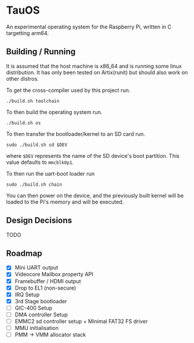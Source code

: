 # TauOS

An experimental operating system for the Raspberry Pi, written in C targetting
arm64.

## Building / Running

It is assumed that the host machine is x86\_64 and is running some linux distribution.
It has only been tested on Artix(runit) but should also work on other distros.

To get the cross-compiler used by this project run.

```
./build.sh toolchain
```

To then build the operating system run.

```
./build.sh os 
```

To then transfer the bootloader/kernel to an SD card run.

```
sudo ./build.sh sd $DEV
```

where `$DEV` represents the name of the SD device's boot partition. This value
defaults to `mmcblk0p1`.

To then run the uart-boot loader run

```
sudo ./build.sh chain
```

You can then power on the device, and the previously built kernel will be loaded to the Pi's memory
and will be executed.


## Design Decisions

TODO

## Roadmap

- [x] Mini UART output
- [x] Videocore Mailbox property API
- [x] Framebuffer / HDMI output
- [x] Drop to EL1 (non-secure)
- [x] IRQ Setup
- [x] 3rd Stage bootloader
- [ ] GIC-400 Setup
- [ ] DMA controller Setup
- [ ] EMMC2 sd controller setup + Minimal FAT32 FS driver
- [ ] MMU initialisation
- [ ] PMM -> VMM allocator stack
